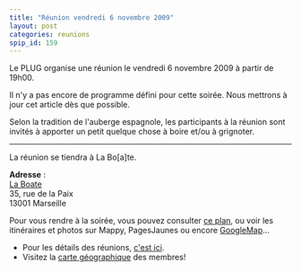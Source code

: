 ```yaml
---
title: "Réunion vendredi 6 novembre 2009"
layout: post
categories: reunions
spip_id: 159
---
```

<div class="chapo">
Le PLUG organise une réunion le vendredi 6 novembre 2009 à partir de 19h00.
</div>

Il n'y a pas encore de programme défini pour cette soirée. Nous mettrons à jour cet article dès que possible.


Selon la tradition de l'auberge espagnole, les participants à la réunion sont invités à apporter un petit quelque chose à boire et/ou à grignoter.



----
La réunion se tiendra à La Bo[a]te.

<quote>**Adresse** :  
[La Boate](http://laboate.com/)  
35, rue de la Paix  
13001 Marseille</quote>

Pour vous rendre à la soirée, vous pouvez consulter [ce plan](http://laboate.com/images/plan-laboate.jpg), ou voir les itinéraires et photos sur Mappy, PagesJaunes ou encore [GoogleMap](http://maps.google.com/maps?q=35,%20rue%20de%20la%20Paix,%20Marseille,%2013001,%20France)...
- Pour les détails des réunions, [c'est ici](/association/les-reunions-du-plug/).
- Visitez la [carte géographique](http://plugfr.org/map/) des membres!
